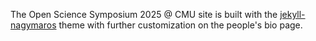 The Open Science Symposium 2025 @ CMU site is built with the [jekyll-nagymaros](https://github.com/piazzai/jekyll-nagymaros) theme with further customization on the people's bio page. 